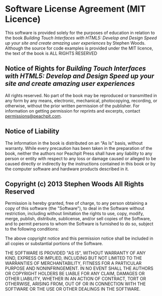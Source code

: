 Software License Agreement (MIT Licence)
========================================

This software is provided solely for the purposes of education in relation to the book _Building Touch Interfaces with HTML5: Develop and Design Speed up your site and create amazing user experiences_ by Stephen Woods. Although the source for code examples is provided under the MIT licence, the text of the book is ALL RIGHTS RESERVED 

Notice of Rights for _Building Touch Interfaces with HTML5: Develop and Design Speed up your site and create amazing user experiences_
--------------------------------------------------------------------------------------------------------------------------------------

All rights reserved. No part of the book may be reproduced or transmitted in any form by any means, electronic, mechanical, photocopying, recording, or otherwise, without the prior written permission of the publisher. For information on getting permission for reprints and excerpts, contact permissions@peachpit.com.

Notice of Liability
-------------------

The information in the book is distributed on an “As Is” basis, without warranty. While every precaution has been taken
in the preparation of the book, neither the authors nor Peachpit Press shall have any liability to any person or entity with respect to any loss or damage caused or alleged to be caused directly or indirectly by the instructions contained in this book or by the computer software and hardware products described in it.

Copyright (c) 2013 Stephen Woods All Rights Reserved
----------------------------------------------------

Permission is hereby granted, free of charge, to any person obtaining a copy of this software (the "Software"), to deal in the Software without restriction, including without limitation the rights to use, copy, modify, merge, publish, distribute, sublicense, and/or sell copies of the Software, and to permit persons to whom the Software is furnished to do so, subject to the following conditions:

The above copyright notice and this permission notice shall be included in all copies or substantial portions of the Software.

THE SOFTWARE IS PROVIDED "AS IS", WITHOUT WARRANTY OF ANY KIND, EXPRESS OR IMPLIED, INCLUDING BUT NOT LIMITED TO THE WARRANTIES OF MERCHANTABILITY, FITNESS FOR A PARTICULAR PURPOSE AND NONINFRINGEMENT. IN NO EVENT SHALL THE AUTHORS OR COPYRIGHT HOLDERS BE LIABLE FOR ANY CLAIM, DAMAGES OR OTHER LIABILITY, WHETHER IN AN ACTION OF CONTRACT, TORT OR OTHERWISE, ARISING FROM, OUT OF OR IN CONNECTION WITH THE SOFTWARE OR THE USE OR OTHER DEALINGS IN THE SOFTWARE.